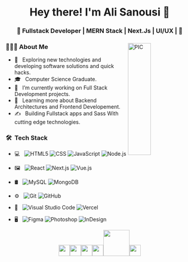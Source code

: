 <h1 align="center">Hey there! I'm Ali Sanousi 👋 </h1>
<h3 align="center">🚀 Fullstack Developer | MERN Stack | Next.Js | UI/UX |  🚀</h3>
<div>
<img width = "35%" align="right" alt="PIC" height="300px" src="https://media.giphy.com/media/v1.Y2lkPWVjZjA1ZTQ3eGFhMnZ1N2czcmZneXdyNnp4NWhpd3lhNzRsZXNwcDZwY2kwYjBwcSZlcD12MV9zdGlja2Vyc19zZWFyY2gmY3Q9dHM/3SL41WtN5l9DNdPJGs/giphy.gif" />
<div align="left"> 
  <h3> 👨🏻‍💻 About Me </h3>

  - 🤔 &nbsp; Exploring new technologies and developing software solutions and quick hacks.
  - 🎓 &nbsp;  Computer Science Graduate.
  - 💼 &nbsp; I’m currently working on Full Stack Development projects.
  - 🌱 &nbsp; Learning more about Backend Architectures and Frontend Developement.
  - ✍️ &nbsp; Building Fullstack apps and Sass With cutting edge technologies.  
</div> 
</div>
<div>
  
<h3> 🛠 &nbsp;Tech Stack</h3>

- 💻 &nbsp;
  ![HTML5](https://img.shields.io/badge/-HTML5-333333?style=flat&logo=HTML5)
  ![CSS](https://img.shields.io/badge/-CSS-333333?style=flat&logo=CSS3&logoColor=1572B6)
  ![JavaScript](https://img.shields.io/badge/-JavaScript-333333?style=flat&logo=javascript)
  ![Node.js](https://img.shields.io/badge/-Node.js-333333?style=flat&logo=node.js)
 
  
- 🖼️ &nbsp;
  ![React](https://img.shields.io/badge/-React-333333?style=flat&logo=react)
  ![Next.js](https://img.shields.io/badge/-Next.js-333333?style=flat&logo=next.js)
  ![Vue.js](https://img.shields.io/badge/-vue.js-333333?style=flat&logo=vue.js)
  
- 🛢 &nbsp;
  ![MySQL](https://img.shields.io/badge/-MySQL-333333?style=flat&logo=mysql)
  ![MongoDB](https://img.shields.io/badge/-MongoDB-333333?style=flat&logo=mongodb)
- ⚙️ &nbsp;
  ![Git](https://img.shields.io/badge/-Git-333333?style=flat&logo=git)
  ![GitHub](https://img.shields.io/badge/-GitHub-333333?style=flat&logo=github)
 
- 🔧 &nbsp;
  ![Visual Studio Code](https://img.shields.io/badge/-Visual%20Studio%20Code-333333?style=flat&logo=visual-studio-code&logoColor=007ACC)
  ![Vercel](https://img.shields.io/badge/-Vercel-333333?style=flat&logo=vercel-code&logoColor=007ACC)
  
- 🖥 &nbsp;
  ![Figma](https://img.shields.io/badge/-Figma-333333?style=flat&logo=figma)
  ![Photoshop](https://img.shields.io/badge/-Photoshop-333333?style=flat&logo=adobe-photoshop)
  ![InDesign](https://img.shields.io/badge/-InDesign-333333?style=flat&logo=adobe-indesign)
</div>
<div align="center">
 
  <p>
   <img src="https://media3.giphy.com/media/ln7z2eWriiQAllfVcn/200w.webp" width="30"><img src="https://i.giphy.com/media/eNAsjO55tPbgaor7ma/200w.webp" width="30"><img src="https://i.giphy.com/media/IdyAQJVN2kVPNUrojM/200.webp" width="30"><img src="https://media3.giphy.com/media/kdFc8fubgS31b8DsVu/giphy.webp" width="30"><img src="https://media.giphy.com/media/kH1DBkPNyZPOk0BxrM/giphy.gif" width="70"><img src="https://media.giphy.com/media/v1.Y2lkPTc5MGI3NjExaWFxbGg2MzZ4dG0yMWtjdHppcDlrNnFza3NsN24wZnpjY2hoemd6eSZlcD12MV9zdGlja2Vyc19zZWFyY2gmY3Q9cw/VgGthkhUvGgOit7Y9i/giphy.gif" width="30">
  </div>
   
    
  <p>
</div> 

